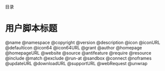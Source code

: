 目录
# 用户脚本标题

@name
@namespace
@copyright
@version
@description
@icon
@iconURL
@defaulticon
@icon64
@icon64URL
@grant
@author
@homepage
@homepageURL
@website
@source
@antifeature
@require
@resource
@include
@match
@exclude
@run-at
@sandbox
@connect
@noframes
@updateURL
@downloadURL
@supportURL
@webRequest
@unwrap